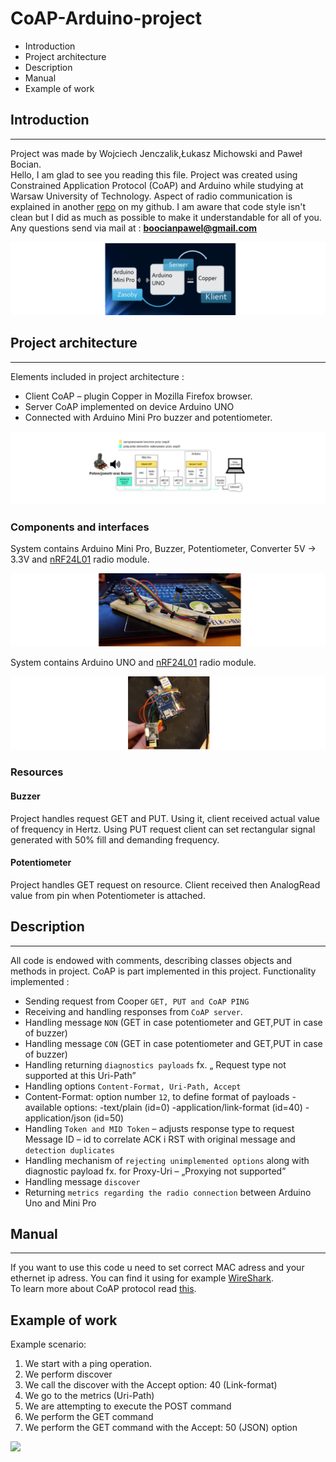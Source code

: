 # CoAP-Arduino-project

* Introduction
* Project architecture
* Description
* Manual
* Example of work

## Introduction
---
Project was made by Wojciech Jenczalik,Łukasz Michowski and Paweł Bocian.  
Hello, I am glad to see you reading this file. Project was created using Constrained Application Protocol (CoAP) and Arduino while studying at Warsaw University of Technology. Aspect of radio communication is explained in another [repo](https://github.com/PawelBocian/Arduino-nRF24L01-Radio-Communication-project) on my github. I am aware that code style isn't clean but I did as much as possible to make it understandable for all of you.  
Any questions send via mail at : **boocianpawel@gmail.com**

![](readme_images/readme_introduction.png)

## Project architecture
---
Elements included in project architecture :
* Client CoAP – plugin Copper in Mozilla Firefox browser.
* Server CoAP implemented on device Arduino UNO 
* Connected with Arduino Mini Pro buzzer and potentiometer.

![](readme_images/readme_architecture.png)

### Components and interfaces

System contains Arduino Mini Pro, Buzzer, Potentiometer, Converter 5V -> 3.3V and [nRF24L01](https://github.com/PawelBocian/Arduino-nRF24L01-Radio-Communication) radio module.

![](readme_images/readme_miniSystem.png)

System contains Arduino UNO and [nRF24L01](https://github.com/PawelBocian/Arduino-nRF24L01-Radio-Communication) radio module.

![](readme_images/readme_Unosystem.png)

### Resources

#### Buzzer 
Project handles request GET and PUT. Using it, client received actual value of frequency in Hertz. Using PUT request client can set rectangular signal generated with 50% fill and demanding frequency. 

#### Potentiometer
Project handles GET request on resource. Client received then AnalogRead value from pin when Potentiometer is attached.

## Description 
---
All code is endowed with comments, describing classes objects and methods in project. 
CoAP is part implemented in this project. Functionality implemented :
* Sending request from Cooper `GET, PUT and CoAP PING`
* Receiving and handling responses from `CoAP server`. 
* Handling message `NON` (GET in case potentiometer and GET,PUT in case of buzzer) 
* Handling message `CON` (GET in case potentiometer and GET,PUT in case of buzzer) 
* Handling returning `diagnostics payloads` fx. „ Request type not supported at this Uri-Path” 
* Handling options `Content-Format, Uri-Path, Accept` 
* Content-Format: option number `12`, to define format of payloads - available options: 
    -text/plain (id=0) 
    -application/link-format (id=40) 
    -application/json (id=50) 
* Handling `Token and MID Token` – adjusts response type to request Message ID – id to correlate ACK i RST with original message and 
`detection duplicates`
* Handling mechanism of `rejecting unimplemented options` along with diagnostic payload fx. for Proxy-Uri – „Proxying not supported”  
* Handling message `discover` 
* Returning `metrics regarding the radio connection` between Arduino Uno and Mini Pro


## Manual
---
If you want to use this code u need to set correct MAC adress and your ethernet ip adress. You can find it using for example [WireShark](https://www.wireshark.org/).  
To learn more about CoAP protocol read [this](https://tools.ietf.org/html/rfc7252).

## Example of work

Example scenario:
1. We start with a ping operation.
2. We perform discover
3. We call the discover with the Accept option: 40 (Link-format)
4. We go to the metrics (Uri-Path)
5. We are attempting to execute the POST command
6. We perform the GET command
7. We perform the GET command with the Accept: 50 (JSON) option

![](readme_images/example_of_work.png)
